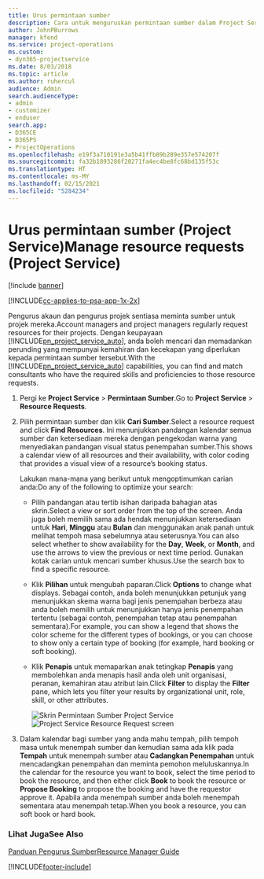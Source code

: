 ```yaml
---
title: Urus permintaan sumber
description: Cara untuk menguruskan permintaan sumber dalam Project Service
author: JohnPBurrows
manager: kfend
ms.service: project-operations
ms.custom:
- dyn365-projectservice
ms.date: 8/03/2018
ms.topic: article
ms.author: ruhercul
audience: Admin
search.audienceType:
- admin
- customizer
- enduser
search.app:
- D365CE
- D365PS
- ProjectOperations
ms.openlocfilehash: e19f3a710191e3a5b41ffb89b289e357e574207f
ms.sourcegitcommit: fa32b1893286f20271fa4ec4be8fc68bd135f53c
ms.translationtype: HT
ms.contentlocale: ms-MY
ms.lasthandoff: 02/15/2021
ms.locfileid: "5284234"
---
```

# <a name="manage-resource-requests-project-service"></a><span data-ttu-id="e8af6-103">Urus permintaan sumber (Project Service)</span><span class="sxs-lookup"><span data-stu-id="e8af6-103">Manage resource requests (Project Service)</span></span>

[!include [banner](../includes/psa-now-project-operations.md)]

[!INCLUDE[cc-applies-to-psa-app-1x-2x](../includes/cc-applies-to-psa-app-1x-2x.md)]

<span data-ttu-id="e8af6-104">Pengurus akaun dan pengurus projek sentiasa meminta sumber untuk projek mereka.</span><span class="sxs-lookup"><span data-stu-id="e8af6-104">Account managers and project managers regularly request resources for their projects.</span></span> <span data-ttu-id="e8af6-105">Dengan keupayaan [!INCLUDE[pn_project_service_auto](../includes/pn-project-service-auto.md)], anda boleh mencari dan memadankan perunding yang mempunyai kemahiran dan kecekapan yang diperlukan kepada permintaan sumber tersebut.</span><span class="sxs-lookup"><span data-stu-id="e8af6-105">With the [!INCLUDE[pn_project_service_auto](../includes/pn-project-service-auto.md)] capabilities, you can find and match consultants who have the required skills and proficiencies to those resource requests.</span></span>  
  
1. <span data-ttu-id="e8af6-106">Pergi ke **Project Service** > **Permintaan Sumber**.</span><span class="sxs-lookup"><span data-stu-id="e8af6-106">Go to **Project Service** > **Resource Requests**.</span></span>  
  
2. <span data-ttu-id="e8af6-107">Pilih permintaan sumber dan klik **Cari Sumber**.</span><span class="sxs-lookup"><span data-stu-id="e8af6-107">Select a resource request and click **Find Resources**.</span></span> <span data-ttu-id="e8af6-108">Ini menunjukkan pandangan kalendar semua sumber dan ketersediaan mereka dengan pengekodan warna yang menyediakan pandangan visual status penempahan sumber.</span><span class="sxs-lookup"><span data-stu-id="e8af6-108">This shows a calendar view of all resources and their availability, with color coding that provides a visual view of a resource’s booking status.</span></span>  
  
    <span data-ttu-id="e8af6-109">Lakukan mana-mana yang berikut untuk mengoptimumkan carian anda:</span><span class="sxs-lookup"><span data-stu-id="e8af6-109">Do any of the following to optimize your search:</span></span>  
  
   -   <span data-ttu-id="e8af6-110">Pilih pandangan atau tertib isihan daripada bahagian atas skrin.</span><span class="sxs-lookup"><span data-stu-id="e8af6-110">Select a view or sort order from the top of the screen.</span></span> <span data-ttu-id="e8af6-111">Anda juga boleh memilih sama ada hendak menunjukkan ketersediaan untuk **Hari**, **Minggu** atau **Bulan** dan menggunakan anak panah untuk melihat tempoh masa sebelumnya atau seterusnya.</span><span class="sxs-lookup"><span data-stu-id="e8af6-111">You can also select whether to show availability for the **Day**, **Week**, or **Month**, and use the arrows to view the previous or next time period.</span></span> <span data-ttu-id="e8af6-112">Gunakan kotak carian untuk mencari sumber khusus.</span><span class="sxs-lookup"><span data-stu-id="e8af6-112">Use the search box to find a specific resource.</span></span>  
  
   -   <span data-ttu-id="e8af6-113">Klik **Pilihan** untuk mengubah paparan.</span><span class="sxs-lookup"><span data-stu-id="e8af6-113">Click **Options** to change what displays.</span></span> <span data-ttu-id="e8af6-114">Sebagai contoh, anda boleh menunjukkan petunjuk yang menunjukkan skema warna bagi jenis penempahan berbeza atau anda boleh memilih untuk menunjukkan hanya jenis penempahan tertentu (sebagai contoh, penempahan tetap atau penempahan sementara).</span><span class="sxs-lookup"><span data-stu-id="e8af6-114">For example, you can show a legend that shows the color scheme for the different types of bookings, or you can choose to show only a certain type of booking (for example, hard booking or soft booking).</span></span>  
  
   -   <span data-ttu-id="e8af6-115">Klik **Penapis** untuk memaparkan anak tetingkap **Penapis** yang membolehkan anda menapis hasil anda oleh unit organisasi, peranan, kemahiran atau atribut lain.</span><span class="sxs-lookup"><span data-stu-id="e8af6-115">Click **Filter** to display the **Filter** pane, which lets you filter your results by organizational unit, role, skill, or other attributes.</span></span>  
  
       <span data-ttu-id="e8af6-116">![Skrin Permintaan Sumber Project Service](../psa/media/project-service-resource-request-screen.png "Skrin Permintaan Sumber Project Service")</span><span class="sxs-lookup"><span data-stu-id="e8af6-116">![Project Service Resource Request screen](../psa/media/project-service-resource-request-screen.png "Project Service Resource Request screen")</span></span>  
  
3. <span data-ttu-id="e8af6-117">Dalam kalendar bagi sumber yang anda mahu tempah, pilih tempoh masa untuk menempah sumber dan kemudian sama ada klik pada **Tempah** untuk menempah sumber atau **Cadangkan Penempahan** untuk mencadangkan penempahan dan meminta pemohon meluluskannya.</span><span class="sxs-lookup"><span data-stu-id="e8af6-117">In the calendar for the resource you want to book, select the time period to book the resource, and then either click **Book** to book the resource or **Propose Booking** to propose the booking and have the requestor approve it.</span></span> <span data-ttu-id="e8af6-118">Apabila anda menempah sumber anda boleh menempah sementara atau menempah tetap.</span><span class="sxs-lookup"><span data-stu-id="e8af6-118">When you book a resource, you can soft book or hard book.</span></span>  
  
### <a name="see-also"></a><span data-ttu-id="e8af6-119">Lihat Juga</span><span class="sxs-lookup"><span data-stu-id="e8af6-119">See Also</span></span>  
 [<span data-ttu-id="e8af6-120">Panduan Pengurus Sumber</span><span class="sxs-lookup"><span data-stu-id="e8af6-120">Resource Manager Guide</span></span>](../psa/resource-manager-guide.md)


[!INCLUDE[footer-include](../includes/footer-banner.md)]